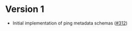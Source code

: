 # Version 1

- Initial implementation of ping metadata schemas
  ([#312](https://github.com/mozilla-services/mozilla-pipeline-schemas/pull/312/files))

